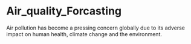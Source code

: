 # Air_quality_Forcasting
Air pollution has become a pressing concern globally due to its adverse impact on human health, climate change and the environment.
